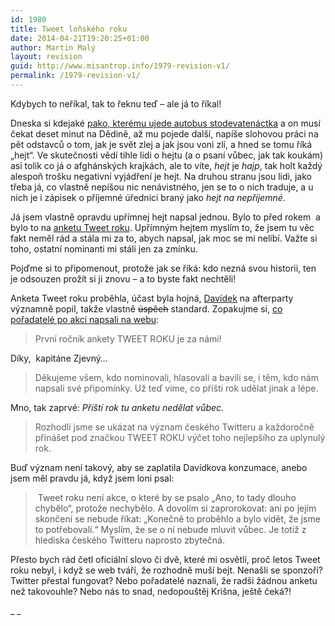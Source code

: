 ```yaml
---
id: 1980
title: Tweet loňského roku
date: 2014-04-21T19:20:25+01:00
author: Martin Malý
layout: revision
guid: http://www.misantrop.info/1979-revision-v1/
permalink: /1979-revision-v1/
---
```

Kdybych to neříkal, tak to řeknu teď &#8211; ale já to říkal!

<!--more-->

Dneska si kdejaké [pako, kterému ujede autobus stodevatenáctka](http://www.futurum.cz/clanky/hejt-na-lidi-v-socce.34/) a on musí čekat deset minut na Dědině, až mu pojede další, napíše slohovou práci na pět odstavců o tom, jak je svět zlej a jak jsou voni zlí, a hned se tomu říká &#8222;hejt&#8220;. Ve skutečnosti vědí tihle lidi o hejtu (a o psaní vůbec, jak tak koukám) asi tolik co já o afghánských krajkách, ale to víte, _hejt_ je _hajp_, tak holt každý alespoň trošku negativní vyjádření je hejt. Na druhou stranu jsou lidi, jako třeba já, co vlastně nepíšou nic nenávistného, jen se to o nich traduje, a u nich je i zápisek o příjemné úřednici braný jako _hejt na nepříjemné_.

Já jsem vlastně opravdu upřímnej hejt napsal jednou. Bylo to před rokem  a bylo to na [anketu Tweet roku](http://www.misantrop.info/anketu-anketu/ "Anketu, anketu!"). Upřímným hejtem myslím to, že jsem tu věc fakt neměl rád a stála mi za to, abych napsal, jak moc se mi nelíbí. Važte si toho, ostatní nominanti mi stáli jen za zmínku.

Pojďme si to připomenout, protože jak se říká: kdo nezná svou historii, ten je odsouzen prožít si ji znovu &#8211; a to byste fakt nechtěli!

Anketa Tweet roku proběhla, účast byla hojná, [Davídek](http://www.latrine.cz/) na afterparty významně popil, takže vlastně <del>úspěch</del> standard. Zopakujme si, [co pořadatelé po akci napsali na webu](http://www.tweetroku.cz/):

> První ročník ankety TWEET ROKU je za námi!

Díky,  kapitáne Zjevný&#8230;

> Děkujeme všem, kdo nominovali, hlasovali a bavili se, i těm, kdo nám napsali své připomínky. Už teď víme, co příští rok udělat jinak a lépe.

Mno, tak zaprvé: _Příští rok tu anketu nedělat vůbec._

> Rozhodli jsme se ukázat na význam českého Twitteru a každoročně přinášet pod značkou TWEET ROKU výčet toho nejlepšího za uplynulý rok.

Buď význam není takový, aby se zaplatila Davídkova konzumace, anebo jsem měl pravdu já, když jsem loni psal:

> <span style="color: #555555;"> Tweet roku není akce, o které by se psalo „Ano, to tady dlouho chybělo“, protože nechybělo. A dovolím si zaprorokovat: ani po jejím skončení se nebude říkat: „Konečně to proběhlo a bylo vidět, že jsme to potřebovali.“ Myslím, že se o ní nebude mluvit vůbec. Je totiž z hlediska českého Twitteru naprosto zbytečná.</span>

Přesto bych rád četl oficiální slovo či dvě, které mi osvětlí, proč letos Tweet roku nebyl, i když se web tváří, že rozhodně muší bejt. Nenašli se sponzoři? Twitter přestal fungovat? Nebo pořadatelé naznali, že radši žádnou anketu než takovouhle? Nebo nás to snad, nedopouštěj Krišna, ještě čeká?!

_ _